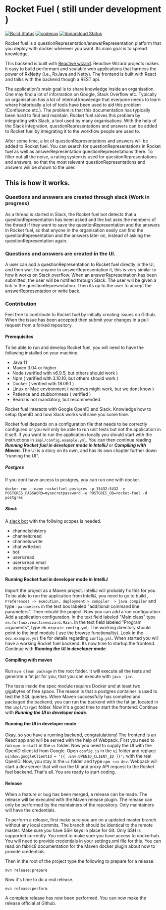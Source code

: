 # Rocket Fuel ( still under development )

[![Build Status](https://travis-ci.com/FortnoxAB/rocket-fuel.svg?branch=master)](https://travis-ci.com/FortnoxAB/rocket-fuel)
[![codecov](https://codecov.io/gh/FortnoxAB/rocket-fuel/branch/master/graph/badge.svg)](https://codecov.io/gh/FortnoxAB/rocket-fuel)
[![Sonarcloud Status](https://sonarcloud.io/api/project_badges/measure?project=se.fortnox:rocket-fuel&metric=alert_status)](https://sonarcloud.io/dashboard?id=se.fortnox:rocket-fuel)

Rocket fuel is a questionRepresentation/answerRepresentation platform that you deploy with docker wherever you want. Its main goal is to spread knowledge.

This backend is built with [Reactive wizard](https://github.com/FortnoxAB/reactive-wizard). Reactive Wizard projects makes it easy to build performant and scalable web applications that harness the power of RxNetty (i.e., RxJava and Netty). The frontend is built with React and talks with the backend though a REST api. 

The application's main goal is to share knowledge inside an organisation. One may find a lot of information on Google, Stack Overflow etc. Typically an organisation has a lot of internal knowledge that everyone needs to learn where historically a lot of tools have been used to aid this problem (Confluence etc.). The problem is that this documentation has typically been hard to find and maintain. Rocket fuel solves this problem by integrating with Slack, a tool used by many organisations. With the help of the Slack integration, questionRepresentations and answers can be added to Rocket fuel by integrating it to the workflow people are used to. 

After some time, a lot of questionRepresentations and answers will be added to Rocket fuel. You can search for questionRepresentations in Rocket fuel as well as answerRepresentation questionRepresentations there. To filter out all the noise, a rating system is used for questionRepresentations and answers, so that the most relevant questionRepresentations and answers will be shown to the user.

## This is how it works. 

### Questions and answers are created through slack (Work in progress)

As a thread is started in Slack, the Rocket fuel bot detects that a questionRepresentation has been asked and the bot asks the members of the thread if they want to save the questionRepresentation and the answers in Rocket fuel, so that anyone in the organisation easily can find the questionRepresentation and the answers later on, instead of asking the questionRepresentation again. 

### Questions and answers are created in the UI.
A user can add a questionRepresentation to Rocket fuel directly in the UI, and then wait for anyone to answerRepresentation it, this is very similar to how it works on Stack overflow. When an answerRepresentation has been submitted, the user will be notified through Slack. The user will be given a link to the questionRepresentation. Then its up to the user to accept the answerRepresentation or write back. 


### Contribution

Feel free to contribute to Rocket fuel by initially creating issues on Github. When the issue has been accepted then submit your changes in a pull request from a forked repository. 

#### Prerequisites

To be able to run and develop Rocket fuel, you will need to have the following installed on your machine.

* Java 11
* Maven 3.04 or higher
* Node (verified with v6.9.5, but others should work )
* Npm ( verified with 3.10.10, but others should work )
* Docker ( verified with 18.09.1 )
* Linux or Mac environment ( windows might work, but we dont know )
* Patience and stubbornness ( verified )
* Beard is not mandatory, but recommended.

Rocket fuel interacts with Google OpenID and Slack. Knowledge how to setup OpenID and how Slack works will save you some time.

Rocket fuel depends on a configuration file that needs to be correctly configured or you will only be able to run unit tests but not the application in it self. If you want to run the application locally you should start with the instructions in `impl/config.example.yml`. You can then continue reading ***Running Rocket fuel in developer mode in IntelliJ*** or ***Compiling with Maven***. The UI is a story on its own, and has its own chapter further down "running the UI".
 
##### Postgres
If you dont have access to postgres, you can run one with docker.

```
docker run --name rocketfuel-postgres -p 15432:5432 -e POSTGRES_PASSWORD=mysecretpassword -e POSTGRES_DB=rocket-fuel -d postgres
```
##### Slack

A [slack bot](https://api.slack.com/apps) with the follwing scopes is needed.
* channels:history
* channels:read
* channels:write
* chat:write:bot
* bot
* users:read
* users:read.email
* users:profile:read
    

#### Running Rocket fuel in developer mode in IntelliJ

Import the project as a Maven project. IntelliJ will probably fix this for you. To be able to run the application from IntelliJ, you need to go to build , `Preferences -> execution, deployment > compiler  > java compiler` and type `-parameters` in the text box labeled "additional command line parameters". Then rebuild the project. Now you can add a run configuration. Add a application configuration. In the text field labeled "Main class" type `se.fortnox.reactivewizard.Main`. In the text field labeled "Program arguments", type `db-migrate config.yml`. The working directory should point to the impl module ( use the browse functionality). Look in the `dev.example.yml` file for details regarding `config.yml`. When started you will have a working Rocket fuel backend. Its now time to startup the frontend. Continue with ***Running the UI in developer mode***.

#### Compiling with maven
Run `mvn clean package` in the root folder. It will execute all the tests and generate a fat jar for you, that you can execute with `java -jar`.

The tests inside the spec module requires Docker and at least two gigabytes of free space. The reason is that a postgres container is used to test the SQL queries. When Maven successfully has compiled and packaged the backend, you  can run the backend with the fat jar, located in the `impl/target` folder. Now it's a good time to start the frontend. Continue with ***Running the UI in developer mode***.

#### Running the UI in developer mode

Okay, so you have a running backend, congratulations! The frontend is an React app and will be served with the help of Webpack. First you need to run `npm install` in the `ui` folder. Now you need to supply the UI with the OpenID client id from Google. Open `config.js` in the `ui` folder and replace `window.googleClientId = '{{ .Env.OPENID_CLIENT_ID }}';` with the real OpenID. Now, you stay in the `ui` folder and type `npm run dev`. Webpack will start a dev server that will run the UI and proxy API request to the Rocket fuel backend. That's all. You are ready to start coding.

#### Release

When a feature or bug has been merged, a release can be made. The release will be executed with the Maven release plugin. The release can only be performed by the maintainers of the repository. Only maintainers will have the credentials. 

To perform a release, first make sure you are on a updated master branch without any local commits. The branch should be identical to the remote master. Make sure you have SSH keys in place for Git. Only SSH is supported currently. You need to make sure you have access to dockerhub. You will need to provide credentials in your settings.xml file for this. You can read on fabric8 documentation for the Maven docker plugin about how to provide credentials.

Then in the root of the project type the following to prepare for a release:

```mvn release:prepare``` 

Now it's time to do a real release.

```mvn release:perform```

A complete release has now been performed. You can now make the release official at Github.
